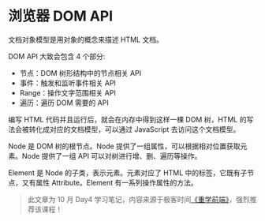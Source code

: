 # 浏览器 DOM API

文档对象模型是用对象的概念来描述 HTML 文档。

DOM API 大致会包含 4 个部分:

* 节点：DOM 树形结构中的节点相关 API
* 事件：触发和监听事件相关 API
* Range：操作文字范围相关 API
* 遍历：遍历 DOM 需要的 API

编写 HTML 代码并且运行后，就会在内存中得到这样一棵 DOM 树，HTML 的写法会被转化成对应的文档模型，可以通过 JavaScript 去访问这个文档模型。

Node 是 DOM 树的根节点。Node 提供了一组属性，可以根据相对位置获取元素。Node 提供了一组 API 可以对树进行增、删、遍历等操作。

Element 是 Node 的子类，表示元素。元素对应了 HTML 中的标签，它既有子节点，又有属性 Attribute。Element 有一系列操作属性的方法。

> 此文章为 10 月 Day4 学习笔记，内容来源于极客时间[《重学前端》](http://gk.link/a/12c1B)，强烈推荐该课程！
